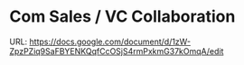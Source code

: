 # Com Sales / VC Collaboration

URL: https://docs.google.com/document/d/1zW-ZpzPZiq9SaFBYENKQqfCcOSjS4rmPxkmG37kOmqA/edit
